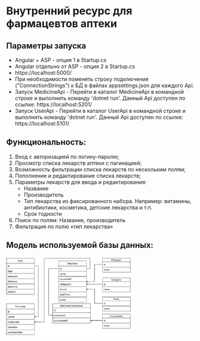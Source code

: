 # Внутренний ресурс для фармацевтов аптеки
## Параметры запуска
* Angular + ASP - опция 1 в Startup.cs
* Angular отдельно от ASP - опция 2 в Startup.cs
* https://localhost:5000/
* При необходимости поменять строку подключения ("ConnectionStrings") к БД в файлах appsettings.json для каждого Api.
* Запуск MedicineApi - Перейти в каталог MedicineApi в командной строке и выполнить команду 'dotnet run'. Данный Api доступен по ссылке: https://localhost:5201/
* Запуск UserApi - Перейти в каталог UserApi в командной строке и выполнить команду 'dotnet run'. Данный Api доступен по ссылке: https://localhost:5101/
## Функциональность:
1.  Вход с авторизацией по логину-паролю;
1.  Просмотр списка лекарств аптеки с пагинацией;
1.  Возможность фильтрации списка лекарств по нескольким полям;
1.  Пополнение и редактирование списка лекарств;
1.  Параметры лекарств для ввода и редактирования:
    * Название
    * Производитель
    * Тип лекарства из фиксированного набора. Например: витамины, антибиотики, косметика, детские лекарства и т.п.
    * Срок годности
1.  Поиск по полям: Название, производитель
1.  Фильтрация по полю «тип лекарства»

## Модель используемой базы данных:
<img src="./ERM/ERM.png" alt="ERM" width="66%" height="66%">
<![Entity Relational Model](./ERM/ERM.png)>